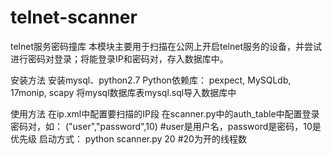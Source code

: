 # telnet-scanner
telnet服务密码撞库
本模块主要用于扫描在公网上开启telnet服务的设备，并尝试进行密码对登录；将能登录IP和密码对，存入数据库中。

安装方法
安装mysql、python2.7
Python依赖库： pexpect, MySQLdb, 17monip, scapy
将mysql数据库表mysql.sql导入数据库中

使用方法
在ip.xml中配置要扫描的IP段
在scanner.py中的auth_table中配置登录密码对，如：
("user","password",10)   #user是用户名，password是密码，10是优先级
启动方式：
python scanner.py 20 #20为开的线程数

